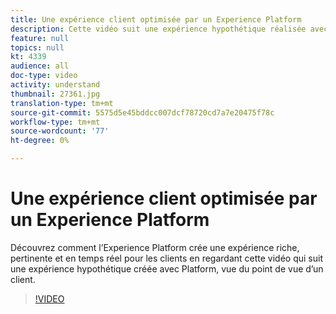 ```yaml
---
title: Une expérience client optimisée par un Experience Platform
description: Cette vidéo suit une expérience hypothétique réalisée avec Adobe Experience Platform, vue du point de vue d'un client. Découvrez comment l’Experience Platform crée une expérience riche, pertinente et en temps réel.
feature: null
topics: null
kt: 4339
audience: all
doc-type: video
activity: understand
thumbnail: 27361.jpg
translation-type: tm+mt
source-git-commit: 5575d5e45bddcc007dcf78720cd7a7e20475f78c
workflow-type: tm+mt
source-wordcount: '77'
ht-degree: 0%

---
```



# Une expérience client optimisée par un Experience Platform

Découvrez comment l’Experience Platform crée une expérience riche, pertinente et en temps réel pour les clients en regardant cette vidéo qui suit une expérience hypothétique créée avec Platform, vue du point de vue d’un client.

>[!VIDEO](https://video.tv.adobe.com/v/27361?quality=12&learn=on)
